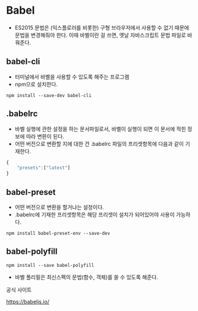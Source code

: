 # Babel

- ES2015 문법은 (익스플로러를 비롯한) 구형 브라우저에서 사용할 수 없기 때문에 문법을 변경해줘야 한다. 이때 바벨이란 걸 쓰면, 옛날 자바스크립트 문법 파일로 바꿔준다. 



## babel-cli

- 터미널에서 바벨을 사용할 수 있도록 해주는 프로그램
- npm으로 설치한다.

```shell
npm install --save-dev babel-cli
```



## .babelrc

- 바벨 실행에 관한 설정을 하는 문서파일로서, 바벨이 실행이 되면 이 문서에 적힌 정보에 따라 변환이 된다. 
- 어떤 버전으로 변환할 지에 대한 건 .babelrc 파일의 프리셋항목에 다음과 같이 기재한다. 

```javascript
{
    "presets":["latest"]
}
```



## babel-preset

- 어떤 버전으로 변환을 할거냐는 설정이다. 
- .babelrc에 기재한 프리셋항목은 해당 프리셋이 설치가 되어있어야 사용이 가능하다. 

```shell
npm install babel-preset-env --save-dev	
```



## babel-polyfill

```shell
npm install --save babel-polyfill
```

- 바벨 폴리필은 최신스펙의 문법(함수, 객체)를 쓸 수 있도록 해준다. 



공식 사이트

https://babeljs.io/


